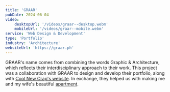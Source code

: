 ```yaml
---
title: 'GRAAR'
pubDate: 2024-06-04
video:
    desktopUrl: '/videos/graar--desktop.webm'
    mobileUrl: '/videos/graar--mobile.webm'
service: 'Web Design & Development'
type: 'Portfolio'
industry: 'Architecture'
websiteUrl: 'https://graar.ph'
---
```


GRAAR's name comes from combining the words Graphic & Architecture, which reflects their interdisciplinary approach to their work. This project was a collaboration with GRAAR to design and develop their portfolio, along with <a href="https://kaidostudio.pages.dev/projects/coolnewcrap/" target="_blank">Cool New Crap's website</a>. In exchange, they helped us with making me and my wife's beautiful <a href="https://graar.ph/post/casa-c/" target="_blank">apartment</a>.